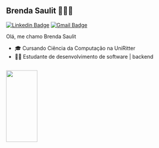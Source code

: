## Brenda Saulit 👩🏻‍💻

[![Linkedin Badge](https://img.shields.io/badge/-LinkedIn-0A66C2?style=flat-square&logo=Linkedin&logoColor=white&link=https://www.linkedin.com/in/brenda-saulit/)](https://www.linkedin.com/in/brenda-saulit/)
[![Gmail Badge](https://img.shields.io/badge/-brenda.saulit@gmail.com-b7d5e5?style=flat-square&logo=Gmail&logoColor=white&link=mailto:brenda.saulit@gmail.com)](mailto:brenda.saulit@gmail.com)

Olá, me chamo Brenda Saulit

- 🎓 Cursando Ciência da Computação na UniRitter
- 👩‍💻 Estudante de desenvolvimento de software | backend

##

<div align="left">
  <a href=https://www.linkedin.com/in/brenda-saulit/>
  <img width="41%" height="195px" src="https://github-readme-stats.vercel.app/api/top-langs/?username=BrendaSaulit&layout=compact&hide_border=true&title_color=8f00ff&text_color=ffffff&bg_color=0d1117" />
 </div>

##
